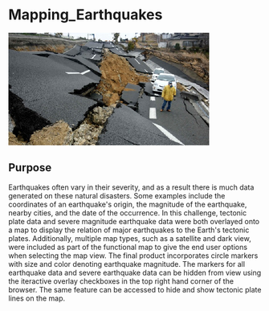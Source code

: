 # Mapping_Earthquakes

![bs](https://github.com/Mots94/Mapping_Earthquakes/blob/main/Earthquake_Challenge/static/images/broken_street.png)

## Purpose
Earthquakes often vary in their severity, and as a result there is much data generated on these natural disasters.  Some examples include the coordinates of an earthquake's origin, the magnitude of the earthquake, nearby cities, and the date of the occurrence. In this challenge, tectonic plate data and severe magnitude earthquake data were both overlayed onto a map to display the relation of major earthquakes to the Earth's tectonic plates.  Additionally, multiple map types, such as a satellite and dark view, were included as part of the functional map to give the end user options when selecting the map view.  The final product incorporates circle markers with size and color denoting earthquake magnitude.  The markers for all earthquake data and severe earthquake data can be hidden from view using the iteractive overlay checkboxes in the top right hand corner of the browser.  The same feature can be accessed to hide and show tectonic plate lines on the map.